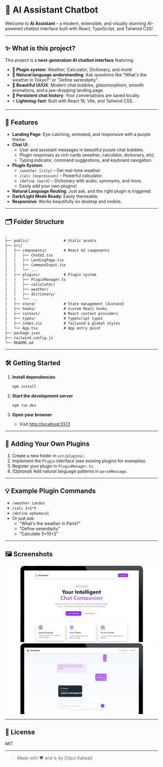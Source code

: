 # 🤖 AI Assistant Chatbot

Welcome to **AI Assistant** – a modern, extensible, and visually stunning AI-powered chatbot interface built with React, TypeScript, and Tailwind CSS!

---

## ✨ What is this project?

This project is a **next-generation AI chatbot interface** featuring:
- 🧩 **Plugin system**: Weather, Calculator, Dictionary, and more!
- 💬 **Natural language understanding**: Ask questions like "What's the weather in Tokyo?" or "Define serendipity".
- 🎨 **Beautiful UI/UX**: Modern chat bubbles, glassmorphism, smooth animations, and a jaw-dropping landing page.
- 💾 **Persistent chat history**: Your conversations are saved locally.
- ⚡ **Lightning-fast**: Built with React 18, Vite, and Tailwind CSS.

---

## 🚀 Features

- **Landing Page**: Eye-catching, animated, and responsive with a purple theme.
- **Chat UI**:
  - User and assistant messages in beautiful purple chat bubbles.
  - Plugin responses as rich cards (weather, calculator, dictionary, etc).
  - Typing indicator, command suggestions, and keyboard navigation.
- **Plugin System**:
  - `/weather [city]` – Get real-time weather.
  - `/calc [expression]` – Powerful calculator.
  - `/define [word]` – Dictionary with audio, synonyms, and more.
  - Easily add your own plugins!
- **Natural Language Routing**: Just ask, and the right plugin is triggered.
- **Dark/Light Mode Ready**: Easily themeable.
- **Responsive**: Works beautifully on desktop and mobile.

---

## 🗂️ Folder Structure

```
.
├── public/                # Static assets
├── src/
│   ├── components/        # React UI components
│   │   ├── ChatUI.tsx
│   │   ├── LandingPage.tsx
│   │   ├── CommandInput.tsx
│   │   └── ...
│   ├── plugins/           # Plugin system
│   │   ├── PluginManager.ts
│   │   ├── calculator/
│   │   ├── weather/
│   │   ├── dictionary/
│   │   └── ...
│   ├── store/             # State management (Zustand)
│   ├── hooks/             # Custom React hooks
│   ├── context/           # React context providers
│   ├── types/             # TypeScript types
│   ├── index.css          # Tailwind & global styles
│   └── App.tsx            # App entry point
├── package.json
├── tailwind.config.js
└── README.md
```

---

## 🛠️ Getting Started

1. **Install dependencies**
   ```bash
   npm install
   ```

2. **Start the development server**
   ```bash
   npm run dev
   ```

3. **Open your browser**
   - Visit [http://localhost:5173](http://localhost:5173)

---

## 🧩 Adding Your Own Plugins

1. Create a new folder in `src/plugins/`.
2. Implement the `Plugin` interface (see existing plugins for examples).
3. Register your plugin in `PluginManager.ts`.
4. (Optional) Add natural language patterns in `parseMessage`.

---

## 💡 Example Plugin Commands

- `/weather London`
- `/calc 2+2*5`
- `/define ephemeral`
- Or just ask:
  - "What's the weather in Paris?"
  - "Define serendipity"
  - "Calculate 5*10+2"

---

## 🖼️ Screenshots

![Landing Page](./screenshots/LandingPage.png)
![Chat UI](./screenshots/ChatUI.png)

---

## 📝 License

MIT

---

> Made with ❤️ and ☕ by [Vipul Katwal]
